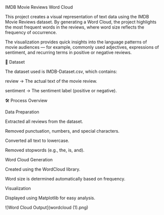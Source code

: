 IMDB Movie Reviews Word Cloud

This project creates a visual representation of text data using the IMDB Movie Reviews dataset. By generating a Word Cloud, the project highlights the most frequent words in the reviews, where word size reflects the frequency of occurrence.

The visualization provides quick insights into the language patterns of movie audiences — for example, commonly used adjectives, expressions of sentiment, and recurring terms in positive or negative reviews.

📂 Dataset

The dataset used is IMDB-Dataset.csv, which contains:

review → The actual text of the movie review.

sentiment → The sentiment label (positive or negative).

🛠️ Process Overview

Data Preparation

Extracted all reviews from the dataset.

Removed punctuation, numbers, and special characters.

Converted all text to lowercase.

Removed stopwords (e.g., the, is, and).

Word Cloud Generation

Created using the WordCloud library.

Word size is determined automatically based on frequency.

Visualization

Displayed using Matplotlib for easy analysis.

![Word Cloud Output](wordcloud (1).png)
